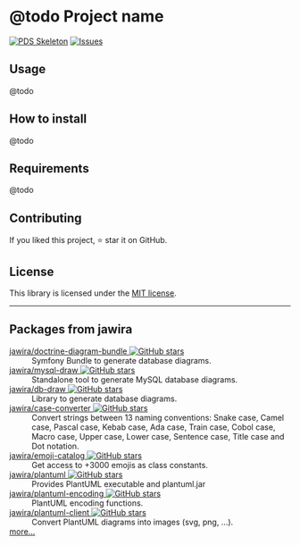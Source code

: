 # @todo Project name


<!--
BADGES:
https://poser.pugx.org/
https://phppackages.org/p/jawira/case-converter
https://isitmaintained.com/
http://hits.dwyl.io/
-->

[![PDS Skeleton](https://img.shields.io/badge/pds-skeleton-blue.svg?style=flat-square)](https://github.com/php-pds/skeleton)
[![Issues](https://img.shields.io/github/issues/@username@/@repository@.svg?label=HuBoard&color=694DC2)](https://huboard.com/@username@/@repository@)

## Usage

@todo

## How to install

@todo

## Requirements

@todo

## Contributing

If you liked this project, ⭐ star it on GitHub.

## License

This library is licensed under the [MIT license](LICENSE.md).


***

## Packages from jawira

<dl>

<dt>
    <a href="https://packagist.org/packages/jawira/doctrine-diagram-bundle">jawira/doctrine-diagram-bundle
    <img alt="GitHub stars" src="https://badgen.net/github/stars/jawira/doctrine-diagram-bundle?icon=github"/></a>
</dt>
<dd>Symfony Bundle to generate database diagrams.</dd>

<dt>
    <a href="https://packagist.org/packages/jawira/mysql-draw">jawira/mysql-draw
    <img alt="GitHub stars" src="https://badgen.net/github/stars/jawira/mysql-draw?icon=github"/></a>
</dt>
<dd>Standalone tool to generate MySQL database diagrams.</dd>

<dt>
    <a href="https://packagist.org/packages/jawira/db-draw">jawira/db-draw
    <img alt="GitHub stars" src="https://badgen.net/github/stars/jawira/db-draw?icon=github"/></a>
</dt>
<dd>Library to generate database diagrams.</dd>

<dt>
    <a href="https://packagist.org/packages/jawira/case-converter">jawira/case-converter
    <img alt="GitHub stars" src="https://badgen.net/github/stars/jawira/case-converter?icon=github"/></a>
</dt>
<dd>Convert strings between 13 naming conventions: Snake case, Camel case,
  Pascal case, Kebab case, Ada case, Train case, Cobol case, Macro case,
  Upper case, Lower case, Sentence case, Title case and Dot notation.
</dd>

<dt>
    <a href="https://packagist.org/packages/jawira/emoji-catalog">jawira/emoji-catalog
    <img alt="GitHub stars" src="https://badgen.net/github/stars/jawira/emoji-catalog?icon=github"/></a>
</dt>
<dd>Get access to +3000 emojis as class constants.</dd>

<dt>
    <a href="https://packagist.org/packages/jawira/plantuml">jawira/plantuml
    <img alt="GitHub stars" src="https://badgen.net/github/stars/jawira/plantuml?icon=github"/></a>
</dt>
<dd>Provides PlantUML executable and plantuml.jar</dd>

<dt>
    <a href="https://packagist.org/packages/jawira/plantuml-encoding"> jawira/plantuml-encoding
    <img alt="GitHub stars" src="https://badgen.net/github/stars/jawira/plantuml-encoding?icon=github"/></a>
</dt>
<dd>PlantUML encoding functions.</dd>

<dt>
    <a href="https://packagist.org/packages/jawira/plantuml-client"> jawira/plantuml-client
    <img alt="GitHub stars" src="https://badgen.net/github/stars/jawira/plantuml-client?icon=github"/></a>
</dt>
<dd>Convert PlantUML diagrams into images (svg, png, ...).</dd>

<dt><a href="https://packagist.org/packages/jawira/">more...</a></dt>
</dl>
